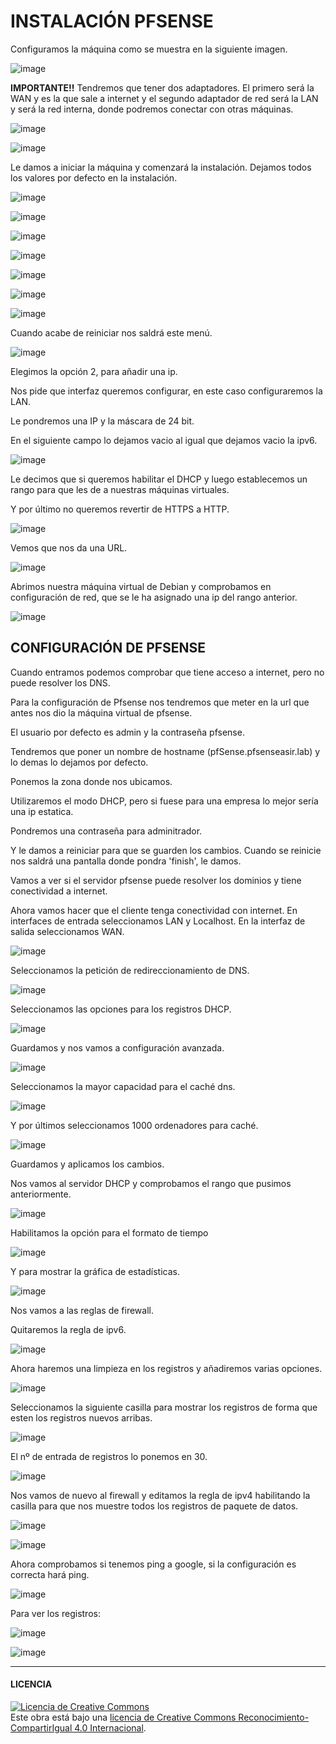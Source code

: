 # INSTALACIÓN PFSENSE

Configuramos la máquina como se muestra en la siguiente imagen.

![image](imagenes/1-pfsense.PNG)

**IMPORTANTE!!**
Tendremos que tener dos adaptadores. El primero será la WAN y es la que sale a internet y el segundo adaptador de red será la LAN y será la red interna, donde podremos conectar con otras máquinas.

![image](imagenes/2-pfsense.PNG)


![image](imagenes/3-pfsense.PNG)

Le damos a iniciar la máquina y comenzará la instalación. Dejamos todos los valores por defecto en la instalación.

![image](imagenes/4-pfsense.PNG)

![image](imagenes/5-pfsense.PNG)

![image](imagenes/6-pfsense.PNG)

![image](imagenes/7-pfsense.PNG)

![image](imagenes/8-pfsense.PNG)

![image](imagenes/9-pfsense.PNG)

![image](imagenes/10-pfsense.PNG)

Cuando acabe de reiniciar nos saldrá este menú.

![image](imagenes/11-pfsense.PNG)

Elegimos la opción 2, para añadir una ip.

Nos pide que interfaz queremos configurar, en este caso configuraremos la LAN.

Le pondremos una IP y la máscara de 24 bit.

En el siguiente campo lo dejamos vacio al igual que dejamos vacio la ipv6.

![image](https://github.com/SeleneBP/VPN-y-Proxmox/assets/91204696/0833e912-79e8-448e-b05c-e87d779b706b)

Le decimos que si queremos habilitar el DHCP y luego establecemos un rango para que les de a nuestras máquinas virtuales.

Y por último no queremos revertir de HTTPS a HTTP.

![image](https://github.com/SeleneBP/VPN-y-Proxmox/assets/91204696/df2385ba-04a2-41dd-a809-44a266badaef)

Vemos que nos da una URL.

![image](https://github.com/SeleneBP/VPN-y-Proxmox/assets/91204696/c020a306-abee-4a05-891c-1fd9ab3b6e0e)

Abrimos nuestra máquina virtual de Debian y comprobamos en configuración de red, que se le ha asignado una ip del rango anterior.

![image](https://github.com/SeleneBP/VPN-y-Proxmox/assets/91204696/29d5c311-4c04-44fa-85ad-26fe83e32f4b)

## CONFIGURACIÓN DE PFSENSE

Cuando entramos podemos comprobar que tiene acceso a internet, pero no puede resolver los DNS.

Para la configuración de Pfsense nos tendremos que meter en la url que antes nos dio la máquina virtual de pfsense.

El usuario por defecto es admin y la contraseña pfsense.

Tendremos que poner un nombre de hostname (pfSense.pfsenseasir.lab) y lo demas lo dejamos por defecto.

Ponemos la zona donde nos ubicamos.

Utilizaremos el modo DHCP, pero si fuese para una empresa lo mejor sería una ip estatica.

Pondremos una contraseña para adminitrador.

Y le damos a reiniciar para que se guarden los cambios. Cuando se reinicie nos saldrá una pantalla donde pondra 'finish', le damos.

Vamos a ver si el servidor pfsense puede resolver los dominios y tiene conectividad a internet.

Ahora vamos hacer que el cliente tenga conectividad con internet.
En interfaces de entrada seleccionamos LAN y Localhost. En la interfaz de salida seleccionamos WAN.

![image](https://github.com/SeleneBP/VPN-y-Proxmox/assets/91204696/2557fdc1-5d7c-49d9-8ffe-2276a555df14)

Seleccionamos la petición de redireccionamiento de DNS.

![image](https://github.com/SeleneBP/VPN-y-Proxmox/assets/91204696/b3d13095-93bb-4702-a005-76be05d8f0f8)

Seleccionamos las opciones para los registros DHCP.

![image](https://github.com/SeleneBP/VPN-y-Proxmox/assets/91204696/67a72427-c1c4-4897-a3eb-1f57aff09f01)

Guardamos y nos vamos a configuración avanzada.

![image](https://github.com/SeleneBP/VPN-y-Proxmox/assets/91204696/a812e4eb-6efd-42d9-9553-ca0a2ee0445b)

Seleccionamos la mayor capacidad para el caché dns.

![image](https://github.com/SeleneBP/VPN-y-Proxmox/assets/91204696/63960fcc-2e68-4d53-8701-0a5c82c11acd)

Y por últimos seleccionamos 1000 ordenadores para caché.

![image](https://github.com/SeleneBP/VPN-y-Proxmox/assets/91204696/2073b7f5-cef1-440a-a9b7-2f4057e5bd43)

Guardamos y aplicamos los cambios. 

Nos vamos al servidor DHCP y comprobamos el rango que pusimos anteriormente.

![image](https://github.com/SeleneBP/VPN-y-Proxmox/assets/91204696/0fca7c90-5113-401e-84ef-7eaed85bab61)

Habilitamos la opción para el formato de tiempo

![image](https://github.com/SeleneBP/VPN-y-Proxmox/assets/91204696/9ab7f0aa-02be-4adb-816f-7e2523c7ec44)

Y para mostrar la gráfica de estadísticas.

![image](https://github.com/SeleneBP/VPN-y-Proxmox/assets/91204696/98e6c7f4-1c01-48cd-a115-68b01df670bd)

Nos vamos a las reglas de firewall.

Quitaremos la regla de ipv6.

![image](https://github.com/SeleneBP/VPN-y-Proxmox/assets/91204696/1a48d2a7-37fb-4c44-a451-813117d8f5fc)

Ahora haremos una limpieza en los registros y añadiremos varias opciones.

![image](https://github.com/SeleneBP/VPN-y-Proxmox/assets/91204696/c77ce189-9376-49aa-82f1-a4e5d3b19d26)

Seleccionamos la siguiente casilla para mostrar los registros de forma que esten los registros nuevos arribas.

![image](https://github.com/SeleneBP/VPN-y-Proxmox/assets/91204696/19c57237-d277-4169-816e-3f7ddbe7e95e)

El nº de entrada de registros lo ponemos en 30.

![image](https://github.com/SeleneBP/VPN-y-Proxmox/assets/91204696/4ab4ca45-def5-4fbe-bf4a-dd2e3afc1f3a)

Nos vamos de nuevo al firewall y editamos la regla de ipv4 habilitando la casilla para que nos muestre todos los registros de paquete de datos.

![image](https://github.com/SeleneBP/VPN-y-Proxmox/assets/91204696/a9b1555a-ef9b-4bf6-9c73-bfe8b7004e74)

![image](https://github.com/SeleneBP/VPN-y-Proxmox/assets/91204696/5eb04811-dbcc-4524-925d-d287fa3b7374)

Ahora comprobamos si tenemos ping a google, si la configuración es correcta hará ping.

![image](https://github.com/SeleneBP/VPN-y-Proxmox/assets/91204696/7e3f157d-3af8-4ef5-937b-e2c2a9d7aaa5)

Para ver los registros:

![image](https://github.com/SeleneBP/VPN-y-Proxmox/assets/91204696/d1743cb8-4b18-4439-99bd-4dd8b4b59d29)

![image](https://github.com/SeleneBP/VPN-y-Proxmox/assets/91204696/bc456e61-f5ab-4fa3-a449-ee57fcca50a8)

-----------------------------------------------------------------------------------------
#### LICENCIA

<a rel="license" href="http://creativecommons.org/licenses/by-sa/4.0/"><img alt="Licencia de Creative Commons" style="border-width:0" src="https://i.creativecommons.org/l/by-sa/4.0/88x31.png" /></a><br />Este obra está bajo una <a rel="license" href="http://creativecommons.org/licenses/by-sa/4.0/">licencia de Creative Commons Reconocimiento-CompartirIgual 4.0 Internacional</a>.
